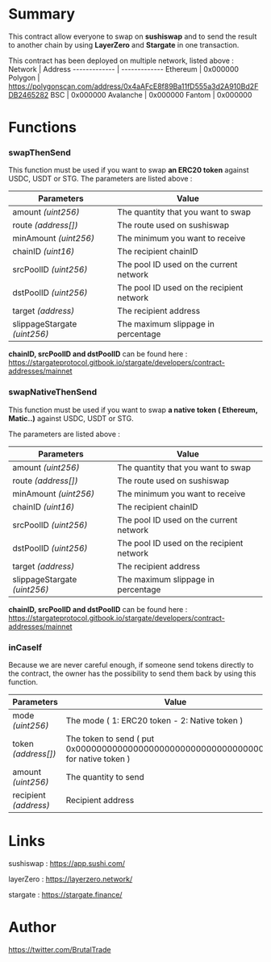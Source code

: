 # Summary

This contract allow everyone to swap on **sushiswap** and to send the result to another chain by using **LayerZero** and **Stargate** in one transaction.


This contract has been deployed on multiple network, listed above :
Network  | Address
------------- | -------------
Ethereum  | 0x000000
Polygon | https://polygonscan.com/address/0x4aAFcE8f89Ba11fD555a3d2A910Bd2FDB2465282
BSC | 0x000000
Avalanche | 0x000000
Fantom | 0x000000

# Functions 

### swapThenSend

This function must be used if you want to swap **an ERC20 token** against USDC, USDT or STG.
The parameters are listed above : 

Parameters | Value
------------- | -------------
amount *(uint256)* | The quantity that you want to swap
route  *(address[])* | The route used on sushiswap 
minAmount *(uint256)* | The minimum you want to receive
chainID *(uint16)* | The recipient chainID 
srcPoolID *(uint256)* | The pool ID used on the current network
dstPoolID *(uint256)* | The pool ID used on the recipient network
target *(address)* | The recipient address
slippageStargate *(uint256)* | The maximum slippage in percentage 


**chainID, srcPoolID and dstPoolID** can be found here : https://stargateprotocol.gitbook.io/stargate/developers/contract-addresses/mainnet

### swapNativeThenSend

This function must be used if you want to swap **a native token ( Ethereum, Matic..)** against USDC, USDT or STG.

The parameters are listed above : 

Parameters | Value
------------- | -------------
amount *(uint256)* | The quantity that you want to swap
route  *(address[])* | The route used on sushiswap 
minAmount *(uint256)* | The minimum you want to receive
chainID *(uint16)* | The recipient chainID 
srcPoolID *(uint256)* | The pool ID used on the current network
dstPoolID *(uint256)* | The pool ID used on the recipient network
target *(address)* | The recipient address
slippageStargate *(uint256)* | The maximum slippage in percentage 


**chainID, srcPoolID and dstPoolID** can be found here : https://stargateprotocol.gitbook.io/stargate/developers/contract-addresses/mainnet

### inCaseIf

Because we are never careful enough, if someone send tokens directly to the contract, the owner has the possibility to send them back by using this function.

Parameters | Value
------------- | -------------
mode *(uint256)* | The mode ( 1: ERC20 token - 2: Native token )
token  *(address[])* | The token to send ( put 0x0000000000000000000000000000000000000001 for native token )
amount *(uint256)* | The quantity to send
recipient *(address)* | Recipient address

# Links

sushiswap : https://app.sushi.com/

layerZero : https://layerzero.network/

stargate : https://stargate.finance/

# Author

https://twitter.com/BrutalTrade
